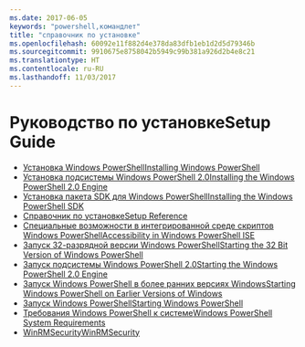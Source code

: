 ```yaml
---
ms.date: 2017-06-05
keywords: "powershell,командлет"
title: "справочник по установке"
ms.openlocfilehash: 60092e11f882d4e378da83dfb1eb1d2d5d79346b
ms.sourcegitcommit: 9910675e8758042b5949c99b381a926d2b4e8c21
ms.translationtype: HT
ms.contentlocale: ru-RU
ms.lasthandoff: 11/03/2017
---
```

# <a name="setup-guide"></a><span data-ttu-id="8eba6-103">Руководство по установке</span><span class="sxs-lookup"><span data-stu-id="8eba6-103">Setup Guide</span></span>

- [<span data-ttu-id="8eba6-104">Установка Windows PowerShell</span><span class="sxs-lookup"><span data-stu-id="8eba6-104">Installing Windows PowerShell</span></span>](Installing-Windows-PowerShell.md)
- [<span data-ttu-id="8eba6-105">Установка подсистемы Windows PowerShell 2.0</span><span class="sxs-lookup"><span data-stu-id="8eba6-105">Installing the Windows PowerShell 2.0 Engine</span></span>](Installing-the-Windows-PowerShell-2.0-Engine.md)
- [<span data-ttu-id="8eba6-106">Установка пакета SDK для Windows PowerShell</span><span class="sxs-lookup"><span data-stu-id="8eba6-106">Installing the Windows PowerShell SDK</span></span>](Installing-the-Windows-PowerShell-SDK.md)
- [<span data-ttu-id="8eba6-107">Справочник по установке</span><span class="sxs-lookup"><span data-stu-id="8eba6-107">Setup Reference</span></span>](setup-reference.md)
- [<span data-ttu-id="8eba6-108">Специальные возможности в интегрированной среде скриптов Windows PowerShell</span><span class="sxs-lookup"><span data-stu-id="8eba6-108">Accessibility in Windows PowerShell ISE</span></span>](Accessibility-in-Windows-PowerShell-ISE.md)
- [<span data-ttu-id="8eba6-109">Запуск 32-разрядной версии Windows PowerShell</span><span class="sxs-lookup"><span data-stu-id="8eba6-109">Starting the 32 Bit Version of Windows PowerShell</span></span>](Starting-the-32-Bit-Version-of-Windows-PowerShell.md)
- [<span data-ttu-id="8eba6-110">Запуск подсистемы Windows PowerShell 2.0</span><span class="sxs-lookup"><span data-stu-id="8eba6-110">Starting the Windows PowerShell 2.0 Engine</span></span>](Starting-the-Windows-PowerShell-2.0-Engine.md)
- [<span data-ttu-id="8eba6-111">Запуск Windows PowerShell в более ранних версиях Windows</span><span class="sxs-lookup"><span data-stu-id="8eba6-111">Starting Windows PowerShell on Earlier Versions of Windows</span></span>](Starting-Windows-PowerShell-on-Earlier-Versions-of-Windows.md)
- [<span data-ttu-id="8eba6-112">Запуск Windows PowerShell</span><span class="sxs-lookup"><span data-stu-id="8eba6-112">Starting Windows PowerShell</span></span>](Starting-Windows-PowerShell.md)
- [<span data-ttu-id="8eba6-113">Требования Windows PowerShell к системе</span><span class="sxs-lookup"><span data-stu-id="8eba6-113">Windows PowerShell System Requirements</span></span>](Windows-PowerShell-System-Requirements.md)
- [<span data-ttu-id="8eba6-114">WinRMSecurity</span><span class="sxs-lookup"><span data-stu-id="8eba6-114">WinRMSecurity</span></span>](WinRMSecurity.md)

